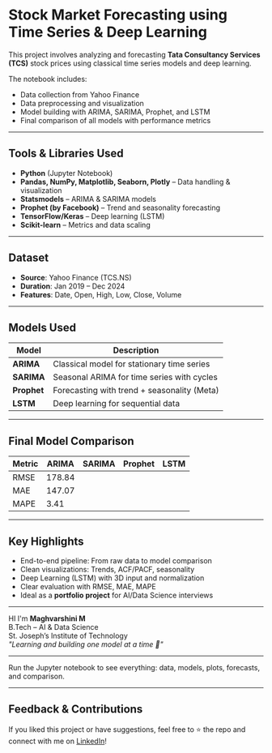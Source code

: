 # Stock Market Forecasting using Time Series & Deep Learning

This project involves analyzing and forecasting **Tata Consultancy Services (TCS)** stock prices using classical time series models and deep learning.

The notebook includes:
- Data collection from Yahoo Finance
- Data preprocessing and visualization
- Model building with ARIMA, SARIMA, Prophet, and LSTM
- Final comparison of all models with performance metrics

---

## Tools & Libraries Used

- **Python** (Jupyter Notebook)
- **Pandas, NumPy, Matplotlib, Seaborn, Plotly** – Data handling & visualization
- **Statsmodels** – ARIMA & SARIMA models
- **Prophet (by Facebook)** – Trend and seasonality forecasting
- **TensorFlow/Keras** – Deep learning (LSTM)
- **Scikit-learn** – Metrics and data scaling

---

## Dataset

- **Source**: Yahoo Finance (TCS.NS)
- **Duration**: Jan 2019 – Dec 2024  
- **Features**: Date, Open, High, Low, Close, Volume

---

## Models Used

| Model    | Description                         |
|----------|-------------------------------------|
| **ARIMA**   | Classical model for stationary time series |
| **SARIMA**  | Seasonal ARIMA for time series with cycles |
| **Prophet** | Forecasting with trend + seasonality (Meta) |
| **LSTM**    | Deep learning for sequential data |

---

## Final Model Comparison

| Metric | ARIMA | SARIMA | Prophet | LSTM |
|--------|-------|--------|---------|------|
| RMSE   | 178.84 |
| MAE    | 147.07 |
| MAPE   | 3.41 |

---

## Key Highlights

- End-to-end pipeline: From raw data to model comparison  
- Clean visualizations: Trends, ACF/PACF, seasonality  
- Deep Learning (LSTM) with 3D input and normalization  
- Clear evaluation with RMSE, MAE, MAPE  
- Ideal as a **portfolio project** for AI/Data Science interviews

---

HI I'm **Maghvarshini M**  
 B.Tech – AI & Data Science  
 St. Joseph’s Institute of Technology  
 *"Learning and building one model at a time 💫"*

---

  Run the Jupyter notebook to see everything: data, models, plots, forecasts, and comparison.

---

## Feedback & Contributions

If you liked this project or have suggestions, feel free to ⭐ the repo and connect with me on [LinkedIn]([https://www.linkedin.com/in/maguvarshinim/])!

